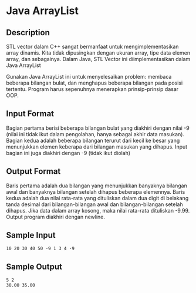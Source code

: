 # Java ArrayList

## Description
STL vector dalam C++ sangat bermanfaat untuk mengimplementasikan array dinamis. Kita tidak dipusingkan dengan ukuran array, tipe data elemen array, dan sebagainya. Dalam Java, STL Vector ini diimplementasikan dalam Java ArrayList

Gunakan Java ArrayList ini untuk menyelesaikan problem: membaca beberapa bilangan bulat, dan menghapus beberapa bilangan pada posisi tertentu. Program harus sepenuhnya menerapkan prinsip-prinsip dasar OOP.

## Input Format
Bagian pertama berisi beberapa bilangan bulat yang diakhiri dengan nilai -9 (nilai ini tidak ikut dalam  pengolahan, hanya sebagai akhir data masukan). Bagian kedua adalah beberapa bilangan terurut dari  kecil ke besar yang menunjukkan elemen keberapa dari bilangan masukan yang dihapus. Input bagian  ini juga diakhiri dengan -9 (tidak ikut diolah)

## Output Format
Baris  pertama  adalah  dua  bilangan  yang  menunjukkan  banyaknya  bilangan  awal  dan  banyaknya   bilangan setelah dihapus beberapa elemennya. Baris kedua adalah dua nilai rata-rata yang dituliskan  dalam dua digit di belakang tanda desimal dari bilangan-bilangan awal dan bilangan-bilangan setelah  dihapus. Jika data dalam array kosong, maka nilai rata-rata dituliskan -9.99. Output program diakhiri  dengan newline.

## Sample Input
```
10 20 30 40 50 -9 1 3 4 -9
```

## Sample Output
```
5 2 
30.00 35.00
```